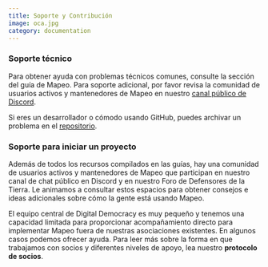 ```yaml
---
title: Soporte y Contribución
image: oca.jpg
category: documentation
---
```


### Soporte técnico

Para obtener ayuda con problemas técnicos comunes, consulte la sección del guía de Mapeo. Para soporte adicional, por favor revisa la comunidad de usuarios activos y mantenedores de Mapeo en nuestro [canal público de Discord](https://discord.gg/KWRFDh3v73).

Si eres un desarrollador o cómodo usando GitHub, puedes archivar un problema en el [repositorio](https://github.com/digidem).

### Soporte para iniciar un proyecto

Además de todos los recursos compilados en las guías, hay una comunidad de usuarios activos y mantenedores de Mapeo que participan en nuestro canal de chat público en Discord y en nuestro Foro de Defensores de la Tierra. Le animamos a consultar estos espacios para obtener consejos e ideas adicionales sobre cómo la gente está usando Mapeo.

<app-button :color="true" link="https://forum.earthdefenderstoolkit.com/" text="EDT Forum"></app-button>

<app-button font="white" color="#7289DA" link="https://discord.gg/KWRFDh3v73" text="Discord"></app-button>

El equipo central de Digital Democracy es muy pequeño y tenemos una capacidad limitada para proporcionar acompañamiento directo para implementar Mapeo fuera de nuestras asociaciones existentes. En algunos casos podemos ofrecer ayuda. Para leer más sobre la forma en que trabajamos con socios y diferentes niveles de apoyo, lea nuestro **protocolo de socios**.

<app-button color="rgb(26, 162, 212)" link="https://drive.google.com/file/d/1c9C1-6v1EHKnfrYDsBn3VNu5qS_pUNMC/view" text="Partner protocol"></app-button>
